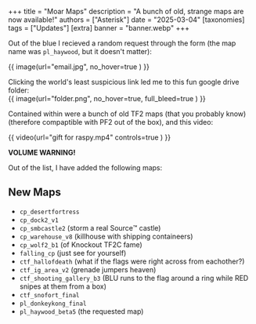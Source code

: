 +++
title = "Moar Maps"
description = "A bunch of old, strange maps are now available!"
authors = ["Asterisk"]
date = "2025-03-04"
[taxonomies]
tags = ["Updates"]
[extra]
banner = "banner.webp"
+++

Out of the blue I recieved a random request through the form (the map name was `pl_haywood`, but it doesn't matter):

{{ image(url="email.jpg", no_hover=true ) }}
 
Clicking the world's least suspicious link led me to this fun google drive folder:
<br>
{{ image(url="folder.png", no_hover=true, full_bleed=true ) }}

Contained within were a bunch of old TF2 maps (that you probably know) (therefore compaptible with PF2 out of the box), and this video:

{{ video(url="gift for raspy.mp4" controls=true ) }}
<figcaption><b>VOLUME WARNING!</b></figcaption>

Out of the list, I have added the following maps:

## New Maps

- `cp_desertfortress`
- `cp_dock2_v1`
- `cp_smbcastle2` (storm a real Source™️ castle)
- `cp_warehouse_v8` (killhouse with shipping containeers)
- `cp_wolf2_b1` (of Knockout TF2C fame)
- `falling_cp` (just see for yourself)
- `ctf_hallofdeath` (what if the flags were right across from eachother?)
- `ctf_ig_area_v2` (grenade jumpers heaven)
- `ctf_shooting_gallery_b3` (BLU runs to the flag around a ring while RED snipes at them from a box)
- `ctf_snofort_final`
- `pl_donkeykong_final`
- `pl_haywood_beta5` (the requested map)